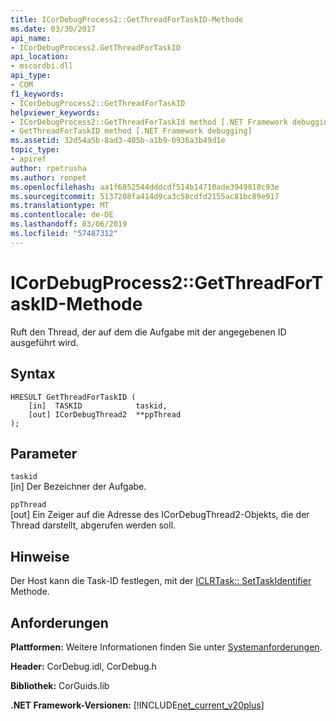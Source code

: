 ```yaml
---
title: ICorDebugProcess2::GetThreadForTaskID-Methode
ms.date: 03/30/2017
api_name:
- ICorDebugProcess2.GetThreadForTaskID
api_location:
- mscordbi.dll
api_type:
- COM
f1_keywords:
- ICorDebugProcess2::GetThreadForTaskID
helpviewer_keywords:
- ICorDebugProcess2::GetThreadForTaskId method [.NET Framework debugging]
- GetThreadForTaskID method [.NET Framework debugging]
ms.assetid: 32d54a5b-8ad3-405b-a1b9-0936a3b49d1e
topic_type:
- apiref
author: rpetrusha
ms.author: ronpet
ms.openlocfilehash: aa1f6852544dddcdf514b14710ade3949818c93e
ms.sourcegitcommit: 5137208fa414d9ca3c58cdfd2155ac81bc89e917
ms.translationtype: MT
ms.contentlocale: de-DE
ms.lasthandoff: 03/06/2019
ms.locfileid: "57487312"
---
```

# <a name="icordebugprocess2getthreadfortaskid-method"></a>ICorDebugProcess2::GetThreadForTaskID-Methode
Ruft den Thread, der auf dem die Aufgabe mit der angegebenen ID ausgeführt wird.  
  
## <a name="syntax"></a>Syntax  
  
```  
HRESULT GetThreadForTaskID (  
    [in]  TASKID            taskid,  
    [out] ICorDebugThread2  **ppThread  
);  
```  
  
## <a name="parameters"></a>Parameter  
 `taskid`  
 [in] Der Bezeichner der Aufgabe.  
  
 `ppThread`  
 [out] Ein Zeiger auf die Adresse des ICorDebugThread2-Objekts, die der Thread darstellt, abgerufen werden soll.  
  
## <a name="remarks"></a>Hinweise  
 Der Host kann die Task-ID festlegen, mit der [ICLRTask:: SetTaskIdentifier](../../../../docs/framework/unmanaged-api/hosting/iclrtask-settaskidentifier-method.md) Methode.  
  
## <a name="requirements"></a>Anforderungen  
 **Plattformen:** Weitere Informationen finden Sie unter [Systemanforderungen](../../../../docs/framework/get-started/system-requirements.md).  
  
 **Header:** CorDebug.idl, CorDebug.h  
  
 **Bibliothek:** CorGuids.lib  
  
 **.NET Framework-Versionen:** [!INCLUDE[net_current_v20plus](../../../../includes/net-current-v20plus-md.md)]
